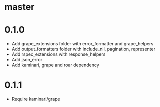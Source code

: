 master
===

0.1.0
===
* Add grape_extensions folder with error_formatter and grape_helpers
* Add output_formatters folder with include_nil, pagination, representer
* Add rspec_extensions with response_helpers
* Add json_error
* Add kaminari, grape and roar dependency

0.1.1
===
* Require kaminari/grape
